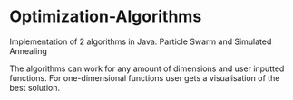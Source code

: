 # Optimization-Algorithms
Implementation of 2 algorithms in Java: Particle Swarm and Simulated Annealing

The algorithms can work for any amount of dimensions and user inputted functions.
For one-dimensional functions user gets a visualisation of the best solution.
